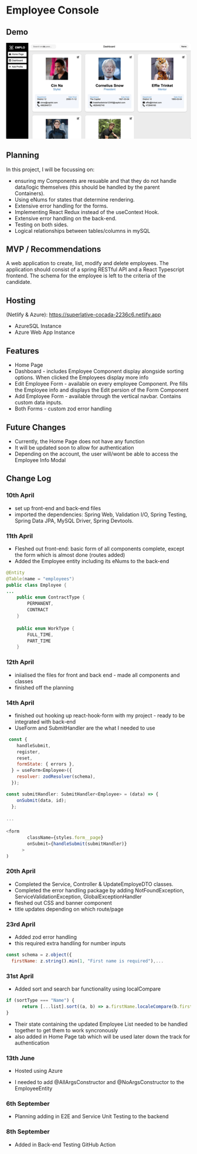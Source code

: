 # Employee Console 

## Demo

![demo of project](demo.gif)

## Planning 

In this project, I will be focussing on: 
- ensuring my Components are resuable and that they do not handle data/logic themselves (this should be handled by the parent Containers).
- Using eNums for states that determine rendering.
- Extensive error handling for the forms.
- Implementing React Redux instead of the useContext Hook.
- Extensive error handling on the back-end.
- Testing on both sides.
- Logical relationships between tables/columns in mySQL

## MVP / Recommendations

A web application to create, list, modify and delete employees. The application should consist of a spring RESTful API and a React Typescript frontend. The schema for the employee is left to the criteria of the candidate.

## Hosting

(Netlify & Azure): https://superlative-cocada-2236c6.netlify.app 
* AzureSQL Instance
* Azure Web App Instance

## Features
* Home Page
* Dashboard - includes Employee Component display alongside sorting options. When clicked the Employees display more info
* Edit Employee Form - available on every employee Component. Pre fills the Employee info and displays the Edit persion of the Form Component
* Add Employee Form - available through the vertical navbar. Contains custom data inputs.
* Both Forms - custom zod error handling 

## Future Changes
- Currently, the Home Page does not have any function
- It will be updated soon to allow for authentication
- Depending on the account, the user will/wont be able to access the Employee Info Modal

## Change Log

### 10th April
- set up front-end and back-end files
- imported the dependencies: Spring Web, Validation I/O, Spring Testing, Spring Data JPA, MySQL Driver, Spring Devtools.

### 11th April
- Fleshed out front-end: basic form of all components complete, except the form which is almost done (routes added)
- Added the Employee entity including its eNums to the back-end
```java
@Entity
@Table(name = "employees")
public class Employee {
...
	public enum ContractType {
		PERMANENT,
		CONTRACT
	}
	
	public enum WorkType {
		FULL_TIME,
		PART_TIME
	}
```
### 12th April
- iniialised the files for front and back end - made all components and classes
- finished off the planning

### 14th April
- finished out hooking up react-hook-form with my project - ready to be integrated with back-end
- UseForm and SubmitHandler are the what I needed to use
```js
 const {
    handleSubmit,
    register,
    reset,
    formState: { errors },
  } = useForm<Employee>({
    resolver: zodResolver(schema),
  });
```
```js
const submitHandler: SubmitHandler<Employee> = (data) => {
    onSubmit(data, id);
  };

...

<form
        className={styles.form__page}
        onSubmit={handleSubmit(submitHandler)}
      >
)
```

### 20th April
- Completed the Service, Controller & UpdateEmployeDTO classes.
- Completed the error handling package by adding NotFoundException, ServiceValidationException, GlobalExceptionHandler
- fleshed out CSS and banner component
- title updates depending on which route/page

### 23rd April
- Added zod error handling
- this required extra handling for number inputs
```jsx
const schema = z.object({
  firstName: z.string().min(1, "First name is required"),...
```

### 31st April
- Added sort and search bar functionality using localCompare
```jsx
if (sortType === "Name") {
      return [...list].sort((a, b) => a.firstName.localeCompare(b.firstName));
}
```
- Their state containing the updated Employee List needed to be handled together to get them to work syncronously 
- also added in Home Page tab which will be used later down the track for authentication

### 13th June
* Hosted using Azure
- I needed to add @AllArgsConstructor and @NoArgsConstructor to the EmployeeEntity

### 6th September
* Planning adding in E2E and Service Unit Testing to the backend

### 8th September
* Added in Back-end Testing GitHub Action
